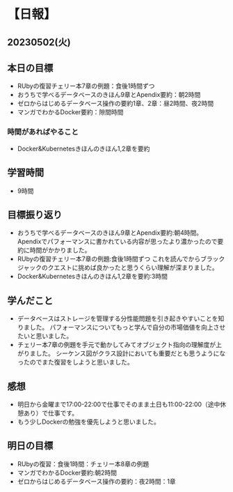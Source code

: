 # 【日報】
## 20230502(火)
## 本日の目標
- RUbyの復習チェリー本7章の例題：食後1時間ずつ
- おうちで学べるデータベースのきほん9章とApendix要約：朝2時間
- ゼロからはじめるデータベース操作の要約1章、2章：昼2時間、夜2時間
- マンガでわかるDocker要約：隙間時間

### 時間があればやること
- Docker&Kubernetesきほんのきほん1,2章を要約

## 学習時間
- 9時間

## 目標振り返り
- おうちで学べるデータベースのきほん9章とApendix要約:朝4時間。
Apendixでパフォーマンスに書かれている内容が思ったより濃かったので要約に時間がかかりました。
- RUbyの復習チェリー本7章の例題:食後1時間ずつ
これを読んでからブラックジャックのクエストに挑めば良かったと思うくらい理解が深まりました。
- Docker&Kubernetesきほんのきほん1,2章を要約:3時間

## 学んだこと
- データベースはストレージを管理する分性能問題を引き起きやすいことを知りました。
パフォーマンスについてもっと学んで自分の市場価値を向上させたいと思いました。
- チェリー本7章の例題を手元で動かしてみてオブジェクト指向の理解度が上がりました。
シーケンス図がクラス設計においても重要だとも思うようになったのでまた復習をしようと思いました。

## 感想
- 明日から金曜まで17:00-22:00で仕事でそのまま土日も11:00-22:00（途中休憩あり）で仕事です。
- もう少しDockerの勉強を優先しようと思いました。

## 明日の目標
- RUbyの復習：食後1時間：チェリー本8章の例題
- マンガでわかるDocker要約:朝2時間
- ゼロからはじめるデータベース操作の要約：夜2時間：1章

